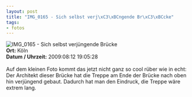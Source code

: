 ```yaml
--- 
layout: post
title: "IMG_0165 - Sich selbst verj\xC3\xBCngende Br\xC3\xBCcke"
tags: 
- fotos
---
```

<img src="http://blog.fabianonline.de/wp-content/main/2010_04/IMG_0165.jpg" alt="IMG_0165 - Sich selbst verjüngende Brücke" class="aligncenter" /><br />
<strong>Ort:</strong> Köln<br />
<strong>Datum / Uhrzeit:</strong> 2009:08:12 19:05:28<br />
<br />
Auf dem kleinen Foto kommt das jetzt nicht ganz so cool rüber wie in echt: Der Architekt dieser Brücke hat die Treppe am Ende der Brücke nach oben hin verjüngend gebaut. Dadurch hat man den Eindruck, die Treppe wäre extrem lang.
